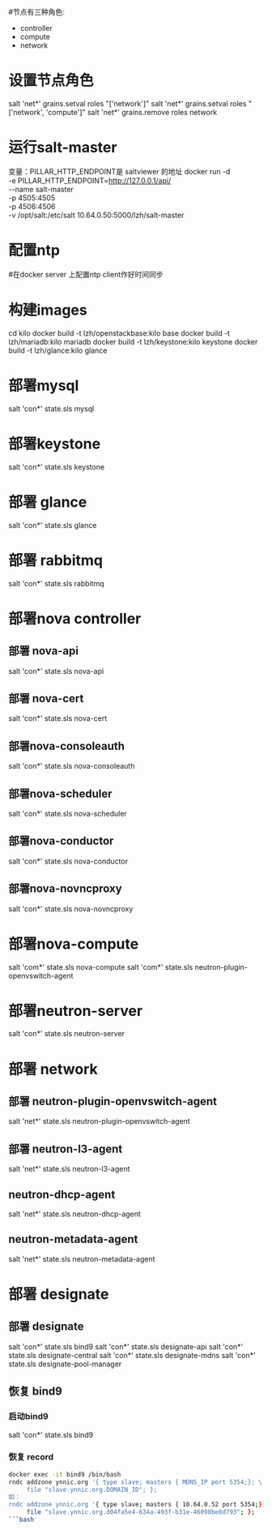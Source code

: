 #节点有三种角色:
- controller
- compute
- network

# 设置节点角色
salt 'net*' grains.setval roles "['network']"
salt 'net*' grains.setval roles "['network', 'compute']"
salt 'net*' grains.remove roles network

# 运行salt-master
变量：PILLAR_HTTP_ENDPOINT是 saltviewer 的地址
docker run -d \
    -e PILLAR_HTTP_ENDPOINT=http://127.0.0.1/api/ \
    --name salt-master \
    -p 4505:4505 \
    -p 4506:4506 \
    -v /opt/salt:/etc/salt
    10.64.0.50:5000/lzh/salt-master

# 配置ntp
#在docker server 上配置ntp client作好时间同步

# 构建images
cd kilo
docker build -t lzh/openstackbase:kilo base
docker build -t lzh/mariadb:kilo mariadb
docker build -t lzh/keystone:kilo keystone
docker build -t lzh/glance:kilo glance


# 部署mysql
salt 'con*' state.sls mysql

# 部署keystone
salt 'con*' state.sls keystone

# 部署 glance
salt 'con*' state.sls glance

# 部署 rabbitmq
salt 'con*' state.sls rabbitmq

# 部署nova controller
## 部署 nova-api
salt 'con*' state.sls nova-api

## 部署 nova-cert
salt 'con*' state.sls nova-cert

## 部署nova-consoleauth
salt 'con*' state.sls nova-consoleauth

## 部署nova-scheduler
salt 'con*' state.sls nova-scheduler

## 部署nova-conductor
salt 'con*' state.sls nova-conductor

## 部署nova-novncproxy
salt 'con*' state.sls nova-novncproxy

# 部署nova-compute
salt 'com*' state.sls nova-compute
salt 'com*' state.sls neutron-plugin-openvswitch-agent

# 部署neutron-server
salt 'con*' state.sls neutron-server

# 部署 network
## 部署 neutron-plugin-openvswitch-agent
salt 'net*' state.sls neutron-plugin-openvswitch-agent

## 部署 neutron-l3-agent
salt 'net*' state.sls neutron-l3-agent

## neutron-dhcp-agent
salt 'net*' state.sls neutron-dhcp-agent

## neutron-metadata-agent
salt 'net*' state.sls neutron-metadata-agent

# 部署 designate
## 部署 designate
salt 'con*' state.sls bind9
salt 'con*' state.sls designate-api
salt 'con*' state.sls designate-central
salt 'con*' state.sls designate-mdns
salt 'con*' state.sls designate-pool-manager
## 恢复 bind9
### 启动bind9
salt 'con*' state.sls bind9
### 恢复 record
```bash
docker exec -it bind9 /bin/bash
rndc addzone ynnic.org '{ type slave; masters { MDNS_IP port 5354;}; \
     file "slave.ynnic.org.DOMAIN_ID"; };
如：
rndc addzone ynnic.org '{ type slave; masters { 10.64.0.52 port 5354;}; \
     file "slave.ynnic.org.d04fa5e4-634a-493f-b31e-46098be8d793"; };
```bash

